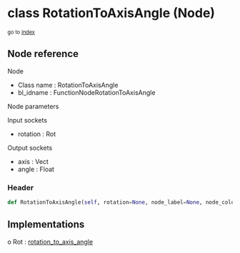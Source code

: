# class RotationToAxisAngle (Node)

<sub>go to [index](/docs/index.md)</sub>

## Node reference

Node
 - Class name : RotationToAxisAngle
 - bl_idname : FunctionNodeRotationToAxisAngle

Node parameters

Input sockets
 - rotation : Rot

Output sockets
 - axis : Vect
 - angle : Float

### Header

``` python
def RotationToAxisAngle(self, rotation=None, node_label=None, node_color=None):
```

## Implementations

o Rot : [rotation_to_axis_angle](/docs/GeoNodes_classes/Rot.md#rotation_to_axis_angle) 

